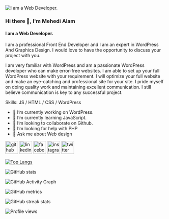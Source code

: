 ![I am a Web Developer.](https://pbs.twimg.com/profile_banners/1450814501964509192/1634753587/1080x360)
### Hi there 👋, I'm Mehedi Alam
#### I am a Web Developer.


I am a professional Front End Developer and I am an expert in WordPress And Graphics Design. I would love to have the opportunity to discuss your project with you.

I am very familiar with WordPress and am a passionate WordPress developer who can make error-free websites. I am able to set up your full WordPress website with your requirement. I will optimize your full website and make an eye-catching and professional site for your site. I pride myself on doing quality work and maintaining excellent communication.
I still believe communication is key to any successful project.

Skills: JS / HTML / CSS / WordPress 

- 🔭 I’m currently working on WordPress. 
- 🌱 I’m currently learning JavaScript. 
- 👯 I’m looking to collaborate on Github. 
- 🤔 I’m looking for help with PHP 
- 💬 Ask me about Web design 


[<img src='https://cdn.jsdelivr.net/npm/simple-icons@3.0.1/icons/github.svg' alt='github' height='40'>](https://github.com/MehediAlam49)  [<img src='https://cdn.jsdelivr.net/npm/simple-icons@3.0.1/icons/linkedin.svg' alt='linkedin' height='40'>](https://www.linkedin.com/in/MehediAlam49/)  [<img src='https://cdn.jsdelivr.net/npm/simple-icons@3.0.1/icons/facebook.svg' alt='facebook' height='40'>](https://www.facebook.com/MehediAlam49)  [<img src='https://cdn.jsdelivr.net/npm/simple-icons@3.0.1/icons/instagram.svg' alt='instagram' height='40'>](https://www.instagram.com/Mehedi.Alam49/)  [<img src='https://cdn.jsdelivr.net/npm/simple-icons@3.0.1/icons/twitter.svg' alt='twitter' height='40'>](https://twitter.com/MehediAlam49)  

[![Top Langs](https://github-readme-stats.vercel.app/api/top-langs/?username=MehediAlam49)](https://github.com/anuraghazra/github-readme-stats)

![GitHub stats](https://github-readme-stats.vercel.app/api?username=MehediAlam49&show_icons=true&count_private=true)  

![GitHub Activity Graph](https://activity-graph.herokuapp.com/graph?username=MehediAlam49)  

![GitHub metrics](https://metrics.lecoq.io/MehediAlam49)  

![GitHub streak stats](https://github-readme-streak-stats.herokuapp.com/?user=MehediAlam49)  

![Profile views](https://gpvc.arturio.dev/MehediAlam49)  
